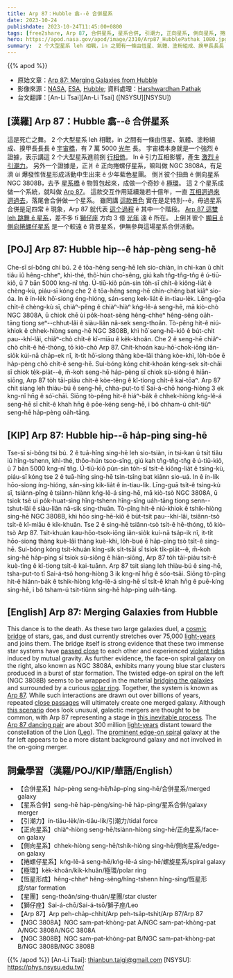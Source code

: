 ```yaml
---
title: Arp 87：Hubble 翕--ê 合併星系
date: 2023-10-24
publishdate: 2023-10-24T11:45:00+0800
tags: [free2share, Arp 87, 合併星系, 星系合併, 引潮力, 正向星系, 側向星系, 捲螺仔星系, 極環, NGC 3808A, NGC 3808B, 恆星形成, 星團, 獅仔座]
hero: https://apod.nasa.gov/apod/image/2310/Arp87_HubblePathak_1080.jpg
summary:  2 个大型星系 leh 相戰，in 之間有一條由恆星、氣體、塗粉組成、搝甲長長長 ê 宇宙橋，有 7 萬 5000 光年 長。
---
```


{{% apod %}}

- 原始文章：[Arp 87: Merging Galaxies from Hubble](https://apod.nasa.gov/apod/ap231024.html)
- 影像來源：[NASA](https://www.nasa.gov), [ESA](https://esa.int), [Hubble](https://science.nasa.gov/mission/hubble/); 資料處理：[Harshwardhan Pathak](https://telescope.live/user/32735)
- 台文翻譯：[An-Li Tsai][An-Li Tsai] ([NSYSU][NSYSU])

## [漢羅] Arp 87：Hubble 翕--ê 合併星系
這是死亡之舞。
2 个大型星系 leh 相戰，in 之間有一條由恆星、氣體、塗粉組成、搝甲長長長 ê [宇宙橋][cosmic bridge]，有 7 萬 5000 [光年][light-years] 長。
宇宙橋本身就是一个強烈 ê 證據，表示講這 2 个大型星系進前捌 [行相倚][passed close]。
In ê 引力互相影響，產生 [激烈 ê 引潮力][violent tides]。
另外一个證據是，正爿 ê 正向捲螺仔星系，嘛叫做 NGC 3808A，有足濟 ùi 爆發性恆星形成活動中生出來 ê 少年藍色星團。
倒爿彼个扭曲 ê 側向星系 NGC 3808B，去予 [星系橋][bridging the galaxies] ê 物質包起來，成做一个奇妙 ê [極環][polar ring]。
這 2 个星系成做一个系統，就叫做 [Arp 87][Arp 87]。
這款交互作用延續幾若十億年，一直 [互相迵過來迵過去][close passages]，落尾會合併做一个星系。
雖罔講 [這款景色][this scenario] 實在是足特別--ê，毋過星系合併是足四常 ê 現象，Arp 87 就代表 [這个過程][this inevitable process] ê 其中一个階段。
[Arp 87 這雙 leh 跳舞 ê 星系][Arp 87 dancing pair]，差不多 tī [獅仔座][Leo] 方向 3 億 [光年][light-years] 遠 ê 所在。
上倒爿彼个 [顯目 ê 側向捲螺仔星系][prominent edge-on spiral] 是一个較遠 ê 背景星系，伊無參與這場星系合併活動。

## [POJ] Arp 87: Hubble hip--ê ha̍p-pèng seng-hē
Che-sī sí-bông chi bú.
2 ê tōa-hêng seng-hē leh sio-chiàn, in chi-kan ū chi̍t tiâu iû hêng-chheⁿ, khì-thé, thô͘-hún cho͘-sêng, giú kah tn̂g-tn̂g-tn̂g ê ú-tiū-kiô, ū 7 bān 5000 kng-nî tn̂g.
Ú-tiū-kiô pún-sin to̍h-sī chi̍t-ê kiông-lia̍t ê chèng-kù, piáu-sī kóng che 2 ê tōa-hêng seng-hē chìn-chêng bat kiâⁿ sio-óa.
In ê ín-le̍k hō͘-siong éng-hióng, sán-seng kek-lia̍t ê ín-tiau-le̍k.
Lēng-gōa chi̍t-ê chèng-kù sī, chiàⁿ-pêng ê chiàⁿ-hiàⁿ kńg-lê-á seng-hē, mā kiò-chò NGC 3808A, ū chiok chē ùi po̍k-hoat-sèng hêng-chheⁿ hêng-sêng oa̍h-tāng tiong seⁿ--chhut-lâi ê siàu-liân nâ-sek seng-thoân.
Tò-pêng hit-ê niú-khiok ê chhek-hiòng seng-hē NGC 3808B, khì hō͘ seng-hē-kiô ê bu̍t-chit pau--khí-lâi, chiâⁿ-chò chi̍t-ê kî-miāu ê ke̍k-khoân.
Che 2 ê seng-hē chiâⁿ-chò chi̍t-ê hē-thóng, tō kiò-chò Arp 87.
Chit-khoán kau-hō͘-chok-iōng iân-sio̍k kúi-nā cha̍p-ek nî, it-ti̍t hō͘-siong thàng kòe-lâi thàng kòe-khì, lo̍h-bóe ē ha̍p-pèng chò chi̍t-ê seng-hē.
Sui-bóng kóng chit-khoán kéng-sek si̍t-chāi sī chiok te̍k-pia̍t--ê, m̄-koh seng-hē ha̍p-pèng sī chiok sù-siông ê hiān-siōng, Arp 87 to̍h tāi-piáu chit-ê kòe-têng ê kî-tiong chi̍t-ê kai-tōaⁿ.
Arp 87 chit siang leh thiàu-bú ê seng-hē, chha-put-to tī Sai-á-chō hong-hiòng 3 ek kng-nî hn̄g ê só͘-chāi.
Siōng tò-pêng hit-ê hiáⁿ-ba̍k ê chhek-hiòng kńg-lê-á seng-hē sī chi̍t-ê khah hn̄g ê pōe-kéng seng-hē, i bô chham-ú chit-tiûⁿ seng-hē ha̍p-pèng oa̍h-tāng.

## [KIP] Arp 87: Hubble hip--ê ha̍p-pìng sing-hē
Tse-sī sí-bông tsi bú.
2 ê tuā-hîng sing-hē leh sio-tsiàn, in tsi-kan ū tsi̍t tiâu iû hîng-tshenn, khì-thé, thôo-hún tsoo-sîng, giú kah tn̂g-tn̂g-tn̂g ê ú-tiū-kiô, ū 7 bān 5000 kng-nî tn̂g.
Ú-tiū-kiô pún-sin to̍h-sī tsi̍t-ê kiông-lia̍t ê tsìng-kù, piáu-sī kóng tse 2 ê tuā-hîng sing-hē tsìn-tsîng bat kiânn sio-uá.
In ê ín-li̍k hōo-siong íng-hióng, sán-sing kik-lia̍t ê ín-tiau-li̍k.
Līng-guā tsi̍t-ê tsìng-kù sī, tsiànn-pîng ê tsiànn-hiànn kńg-lê-á sing-hē, mā kiò-tsò NGC 3808A, ū tsiok tsē uì po̍k-huat-sìng hîng-tshenn hîng-sîng ua̍h-tāng tiong senn--tshut-lâi ê siàu-liân nâ-sik sing-thuân.
Tò-pîng hit-ê niú-khiok ê tshik-hiòng sing-hē NGC 3808B, khì hōo sing-hē-kiô ê bu̍t-tsit pau--khí-lâi, tsiânn-tsò tsi̍t-ê kî-miāu ê ki̍k-khuân.
Tse 2 ê sing-hē tsiânn-tsò tsi̍t-ê hē-thóng, tō kiò-tsò Arp 87.
Tsit-khuán kau-hōo-tsok-iōng iân-sio̍k kuí-nā tsa̍p-ik nî, it-ti̍t hōo-siong thàng kuè-lâi thàng kuè-khì, lo̍h-bué ē ha̍p-pìng tsò tsi̍t-ê sing-hē.
Sui-bóng kóng tsit-khuán kíng-sik si̍t-tsāi sī tsiok ti̍k-pia̍t--ê, m̄-koh sing-hē ha̍p-pìng sī tsiok sù-siông ê hiān-siōng, Arp 87 to̍h tāi-piáu tsit-ê kuè-tîng ê kî-tiong tsi̍t-ê kai-tuānn.
Arp 87 tsit siang leh thiàu-bú ê sing-hē, tsha-put-to tī Sai-á-tsō hong-hiòng 3 ik kng-nî hn̄g ê sóo-tsāi.
Siōng tò-pîng hit-ê hiánn-ba̍k ê tshik-hiòng kńg-lê-á sing-hē sī tsi̍t-ê khah hn̄g ê puē-kíng sing-hē, i bô tsham-ú tsit-tiûnn sing-hē ha̍p-pìng ua̍h-tāng.

## [English] Arp 87: Merging Galaxies from Hubble
This dance is to the death.
As these two large galaxies duel, a [cosmic bridge][cosmic bridge] of stars, gas, and dust currently stretches over 75,000 [light-years][light-years] and joins them.
The bridge itself is strong evidence that these two immense star systems have [passed close][passed close] to each other and experienced [violent tides][violent tides] induced by mutual gravity.
As further evidence, the face-on spiral galaxy on the right, also known as NGC 3808A, exhibits many young blue star clusters produced in a burst of star formation.
The twisted edge-on spiral on the left (NGC 3808B) seems to be wrapped in the material [bridging the galaxies][bridging the galaxies] and surrounded by a curious [polar ring][polar ring].
Together, the system is known as [Arp 87][Arp 87].
While such interactions are drawn out over billions of years, repeated [close passages][close passages] will ultimately create one merged galaxy.
Although [this scenario][this scenario] does look unusual, galactic mergers are thought to be common, with Arp 87 representing a stage in [this inevitable process][this inevitable process].
The [Arp 87 dancing pair][Arp 87 dancing pair] are about 300 million [light-years][light-years] distant toward the constellation of the Lion ([Leo][Leo]).
The [prominent edge-on spiral][prominent edge-on spiral] galaxy at the far left appears to be a more distant background galaxy and not involved in the on-going merger.

## 詞彙學習（漢羅/POJ/KIP/華語/English）
- 【合併星系】ha̍p-pèng seng-hē/ha̍p-pìng sing-hē/合併星系/merged galaxy
- 【星系合併】seng-hē ha̍p-pèng/sing-hē ha̍p-pìng/星系合併/galaxy merger
- 【引潮力】ín-tiâu-le̍k/ín-tiâu-li̍k/引潮力/tidal force
- 【正向星系】chiàⁿ-hiòng seng-hē/tsiànn-hiòng sing-hē/正向星系/face-on galaxy
- 【側向星系】chhek-hiòng seng-hē/tshik-hiòng sing-hē/側向星系/edge-on galaxy
- 【捲螺仔星系】kńg-lê-á seng-hē/kńg-lê-á sing-hē/螺旋星系/spiral galaxy
- 【極環】ke̍k-khoân/ki̍k-khuân/極環/polar ring
- 【恆星形成】hêng-chheⁿ hêng-sêng/hîng-tshenn hîng-sîng/恆星形成/star formation
- 【星團】seng-thoân/sing-thuân/星團/star cluster
- 【獅仔座】Sai-á-chō/Sai-á-tsō/獅子座/Leo
- 【Arp 87】Arp peh-cha̍p-chhit/Arp peh-tsa̍p-tshit/Arp 87/Arp 87
- 【NGC 3808A】NGC sam-pat-khòng-pat A/NGC sam-pat-khòng-pat A/NGC 3808A/NGC 3808A
- 【NGC 3808B】NGC sam-pat-khòng-pat B/NGC sam-pat-khòng-pat B/NGC 3808B/NGC 3808B

{{% /apod %}}
[An-Li Tsai]: thianbun.taigi@gmail.com
[NSYSU]: https://phys.nsysu.edu.tw/

[copyright]: https://apod.nasa.gov/apod/fap/lib/about_apod.html#srapply
[License]: https://creativecommons.org/licenses/by/2.0/

[cosmic bridge]:https://apod.nasa.gov/apod/ap140715.html
[light-years]:https://starchild.gsfc.nasa.gov/docs/StarChild/questions/question19.html
[passed close]:https://apod.nasa.gov/apod/ap130514.html
[violent tides]:https://www.youtube.com/watch?v=QcDtJ_-jdMw
[bridging the galaxies]:https://apod.nasa.gov/apod/ap061111.html
[polar ring]:https://apod.nasa.gov/apod/ap141108.html
[Arp 87]:https://en.wikipedia.org/wiki/Arp_87
[close passages]:https://apod.nasa.gov/apod/ap120717.html
[this scenario]:https://ui.adsabs.harvard.edu/abs/1972ApJ...178..623T/abstract
[this inevitable process]:http://www.cv.nrao.edu/~jhibbard/MergeSeq/mergeseq.html
[Arp 87 dancing pair]:https://hubblesite.org/contents/news-releases/2007/news-2007-36.html
[light-years]:https://spaceplace.nasa.gov/light-year/
[Leo]:https://en.wikipedia.org/wiki/Leo_(constellation)
[prominent edge-on spiral]:https://apod.nasa.gov/apod/ap190329.html
